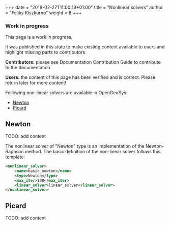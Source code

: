 +++
date = "2018-02-27T11:00:13+01:00"
title = "Nonlinear solvers"
author = "Feliks Kiszkurno"
weight = 8
+++

<div class="note">

### Work in progress

This page is a work in progress.

It was published in this state to make existing content available to users and highlight missing parts to contributors.

**Contributors:** please see Documentation Contribution Guide to contribute to the documentation.

**Users:** the content of this page has been verified and is correct. Please return later for more content!

</div>

Following non-linear solvers are available in OpenGeoSys:

- [Newton](/docs/userguide/blocks/nonlinear_solvers/#newton)
- [Picard](/docs/userguide/blocks/nonlinear_solvers/#picard)

## Newton

TODO: add content

The nonlinear solver of "Newton" type is an implementation of the Newton-Raphson method.
The basic definition of the non-linear solver follows this template:

```xml
<nonlinear_solver>
    <name>basic_newton</name>
    <type>Newton</type>
    <max_iter>100</max_iter>
    <linear_solver>linear_solver</linear_solver>
</nonlinear_solver>
```

## Picard

TODO: add content

